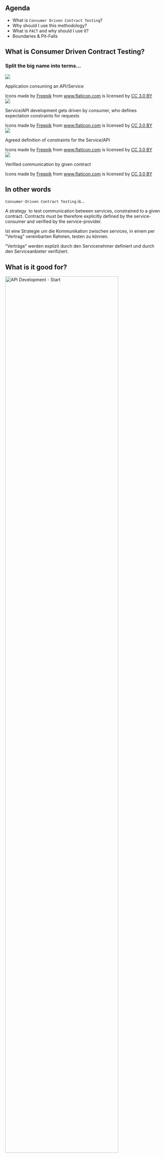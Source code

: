 <!-- class="abstract-title" -->
## Agenda

- What is `Consumer Driven Contract Testing`?
- Why should I use this methodology?
- What is `PACT` and why should I use it?
- Boundaries & Pit-Falls


## What is <span class="handy">Consumer Driven Contract Testing</span>?


### Split the big name into terms...


<img class="plain" src="./media/consumer.svg">

Application consuming an API/Service

<footer class="credits">
    <div>Icons made by <a href="https://www.freepik.com/?__hstc=57440181.81fa847e192273dea5b488970c65c1dc.1556711369388.1556711369388.1556711369388.1&__hssc=57440181.5.1556711369389&__hsfp=106385111" title="Freepik">Freepik</a> from <a href="https://www.flaticon.com/" 		    title="Flaticon">www.flaticon.com</a> is licensed by <a href="http://creativecommons.org/licenses/by/3.0/" 		    title="Creative Commons BY 3.0" target="_blank">CC 3.0 BY</a></div>
</footer>


<img class="plain" src="./media/consumer-driven.svg">

Service/API development gets driven by consumer, who defines expectation constraints for requests

<footer class="credits">
    <div>Icons made by <a href="https://www.freepik.com/?__hstc=57440181.81fa847e192273dea5b488970c65c1dc.1556711369388.1556711369388.1556711369388.1&__hssc=57440181.5.1556711369389&__hsfp=106385111" title="Freepik">Freepik</a> from <a href="https://www.flaticon.com/" 		    title="Flaticon">www.flaticon.com</a> is licensed by <a href="http://creativecommons.org/licenses/by/3.0/" 		    title="Creative Commons BY 3.0" target="_blank">CC 3.0 BY</a></div>
</footer>


<img class="plain" src="./media/contract.svg">

Agreed definition of constraints for the Service/API

<footer class="credits">
    <div>Icons made by <a href="https://www.freepik.com/?__hstc=57440181.81fa847e192273dea5b488970c65c1dc.1556711369388.1556711369388.1556711369388.1&__hssc=57440181.5.1556711369389&__hsfp=106385111" title="Freepik">Freepik</a> from <a href="https://www.flaticon.com/" 		    title="Flaticon">www.flaticon.com</a> is licensed by <a href="http://creativecommons.org/licenses/by/3.0/" 		    title="Creative Commons BY 3.0" target="_blank">CC 3.0 BY</a></div>
</footer>


<img class="plain" src="./media/contract-testing.svg">

Verified communication by given contract

<footer class="credits">
    <div>Icons made by <a href="https://www.freepik.com/?__hstc=57440181.81fa847e192273dea5b488970c65c1dc.1556711369388.1556711369388.1556711369388.1&__hssc=57440181.5.1556711369389&__hsfp=106385111" title="Freepik">Freepik</a> from <a href="https://www.flaticon.com/" 		    title="Flaticon">www.flaticon.com</a> is licensed by <a href="http://creativecommons.org/licenses/by/3.0/" 		    title="Creative Commons BY 3.0" target="_blank">CC 3.0 BY</a></div>
</footer>


## In other words

`Consumer-Driven Contract Testing` is...


<!-- .slide: id="definition" -->
A strategy  to test communication between services, constrained to a given contract. Contracts must be therefore explicitly defined by the service-consumer and verified by the service-provider.


<!-- .slide: id="definition" -->
Ist eine Strategie um die Kommunikation zwischen services, in einem per "Vertrag" vereinbarten Rahmen, testen zu können.

"Verträge" werden explizit durch den Servicenehmer definiert und durch den Serviceanbieter verifiziert.


## What is it good for?


<img class="plain" src="./media/api-development-start.png" width="85%" alt="API Development - Start">


<img class="plain" src="./media/api-development-provider-update.png" width="85%" alt="API Development - Provider update">


<img class="plain" src="./media/api-development-postels-law.png" width="85%" alt="API Development - Postel's Law">


<img class="plain" src="./media/api-development-versionized.png" width="85%" alt="API Development - Versionized API">

Note:
- Lack of knowledge about consumer requirements
- Lack of knowledge of consumer status
- End-Point Jungles
- Documentation of historical changes


<!-- .slide: data-background-image="https://media.giphy.com./media/3oFzmhSdxPiyRyR5vi/giphy-downsized.gif" data-background-size="cover" -->
## Can I Use?


<img class="plain" src="./media/can-i-use.png" width="80%" alt="Can I User - Tools">


## What is <span class="handy">PACT</span>?


<strong>Pact is a contract testing tool.</strong> Contract testing is a way to ensure that services (such as an API provider and a client) can communicate with each other. Without contract testing, the only way to know that services can communicate is by using expensive and brittle integration tests.

<footer class="credits">
    From: <a href="https://docs.pact.io/" title="Pact">pact.io</a> documentation.
</footer>


<!-- .slide: data-background-image="./media/demo-architecture.png" data-background-size="cover" -->
## DEMO

<img class="plain" src="./media/demo-architechture.png" alt="DEMO - Architechture">
<br>
`git clone https://github.com/eddiriarte/cdct-samples.git` <small>* still working on it</small>



## Surprises & Pit-Falls of `PACT`

<div class="two-columns-container">
    <article class="column">
        - ![]open source<br>
        - growing community<br>
        - tech. agnostic<br>
        - highly extensible<br>
        - GitHooks
    </article>
    <article class="column">
        - hard intro<br>
        - still buggy ;)<br>
        - distributed teams required<br>
        - difficult setup<br>
    </article>
</div>


## Questions / Feedback


## thx


## Links and Sources

<div class="two-columns-container lefted">
    <article class="column">
        - [Testing Microservices, M. Fowler](https://martinfowler.com/articles/microservice-testing)<br>
        - [Postman Contract Tests](https://medium.com/better-practices/consumer-driven-contract-testing-using-postman-f3580dba5370)<br>
        - [Consumer Contracts, M. Fowler](https://www.martinfowler.com/articles/consumerDrivenContracts.html#Consumer-drivenContracts)<br>
    </article>
    <article class="column">
        - [Pact](https://docs.pact.io/)<br>
        - [Newman](https://github.com/postmanlabs/newman)<br>
        - [Dredd](https://dredd.org/en/latest/)<br>
        - [Blueprint](https://apiblueprint.org)<br>
    </article>
</div>
